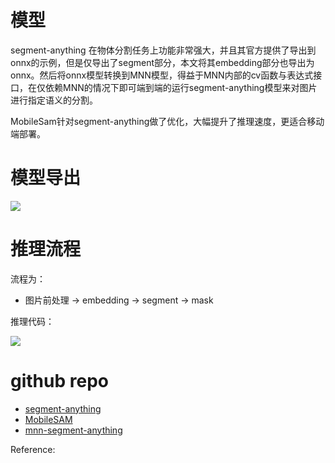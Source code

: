 
# 模型

segment-anything 在物体分割任务上功能非常强大，并且其官方提供了导出到onnx的示例，但是仅导出了segment部分，本文将其embedding部分也导出为onnx。然后将onnx模型转换到MNN模型，得益于MNN内部的cv函数与表达式接口，在仅依赖MNN的情况下即可端到端的运行segment-anything模型来对图片进行指定语义的分割。

MobileSam针对segment-anything做了优化，大幅提升了推理速度，更适合移动端部署。

# 模型导出

![](https://gitee.com/wangzhaode/asset/raw/main-md2zhihu-asset@main-md2zhihu-asset/sam/pythonclassImageEmbeddingtorchnn-4aa63caf1c279362.jpg)

# 推理流程

流程为：

-   图片前处理 -> embedding -> segment -> mask

推理代码：

![](https://gitee.com/wangzhaode/asset/raw/main-md2zhihu-asset@main-md2zhihu-asset/sam/pythondefinferenceemedsamimgprec-9267126a3dd7273d.jpg)

# github repo

-   [segment-anything](https://github.com/facebookresearch/segment-anything)
-   [MobileSAM](https://github.com/ChaoningZhang/MobileSAM)
-   [mnn-segment-anything](https://github.com/wangzhaode/mnn-segment-anything)



Reference:

